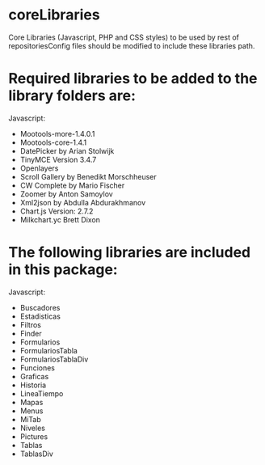 # coreLibraries
Core Libraries (Javascript, PHP and CSS styles) to be used by rest of repositoriesConfig files should be modified to include these libraries path.

# Required libraries to be added to the library folders are:

Javascript:
- Mootools-more-1.4.0.1
- Mootools-core-1.4.1
- DatePicker by Arian Stolwijk
- TinyMCE Version 3.4.7
- Openlayers
- Scroll Gallery by Benedikt Morschheuser
- CW Complete by Mario Fischer
- Zoomer by Anton Samoylov
- Xml2json by Abdulla Abdurakhmanov
- Chart.js Version: 2.7.2
- Milkchart.yc Brett Dixon

# The following libraries are included in this package:

Javascript:
- Buscadores
- Estadisticas
- Filtros
- Finder
- Formularios
- FormulariosTabla
- FormulariosTablaDiv
- Funciones
- Graficas
- Historia
- LineaTiempo
- Mapas
- Menus
- MiTab
- Niveles
- Pictures
- Tablas
- TablasDiv
